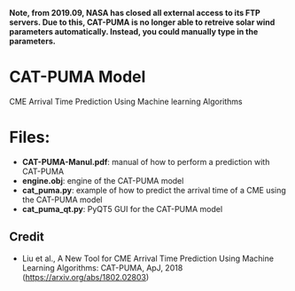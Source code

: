 **Note, from 2019.09, NASA has closed all external access to its FTP servers. Due to this, CAT-PUMA is no longer able to retreive solar wind parameters automatically. Instead, you could manually type in the parameters.**

# CAT-PUMA Model
CME Arrival Time Prediction Using Machine learning Algorithms
# Files:
* __CAT-PUMA-Manul.pdf__: manual of how to perform a prediction with CAT-PUMA
* __engine.obj__: engine of the CAT-PUMA model
* __cat_puma.py__: example of how to predict the arrival time of a CME using the CAT-PUMA model
* __cat_puma_qt.py__: PyQT5 GUI for the CAT-PUMA model

## Credit
* Liu et al., A New Tool for CME Arrival Time Prediction Using Machine Learning Algorithms: CAT-PUMA, ApJ, 2018 (https://arxiv.org/abs/1802.02803)
